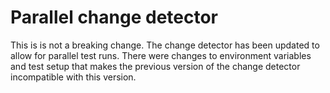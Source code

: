# Parallel change detector

This is is not a breaking change. The change detector has been updated to allow for parallel test runs. There were changes to environment variables and test setup that makes the previous version of the change detector incompatible with this version.
